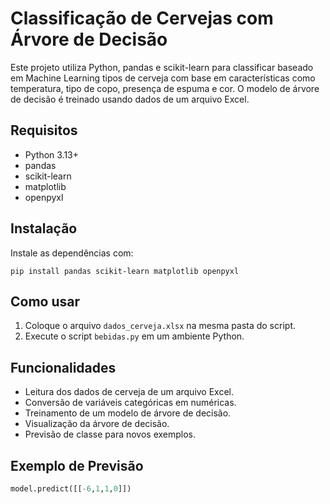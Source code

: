 # Classificação de Cervejas com Árvore de Decisão

Este projeto utiliza Python, pandas e scikit-learn para classificar baseado em Machine Learning tipos de cerveja com base em características como temperatura, tipo de copo, presença de espuma e cor. O modelo de árvore de decisão é treinado usando dados de um arquivo Excel.

## Requisitos

- Python 3.13+
- pandas
- scikit-learn
- matplotlib
- openpyxl

## Instalação

Instale as dependências com:

```
pip install pandas scikit-learn matplotlib openpyxl
```

## Como usar

1. Coloque o arquivo `dados_cerveja.xlsx` na mesma pasta do script.
2. Execute o script `bebidas.py` em um ambiente Python.

## Funcionalidades

- Leitura dos dados de cerveja de um arquivo Excel.
- Conversão de variáveis categóricas em numéricas.
- Treinamento de um modelo de árvore de decisão.
- Visualização da árvore de decisão.
- Previsão de classe para novos exemplos.

## Exemplo de Previsão

```python
model.predict([[-6,1,1,0]])
```

